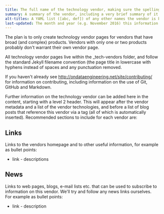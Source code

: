 ```yaml
---
title: The full name of the technology vendor, making sure the spelling, capitalisation and punctuation is correct
summary: A summary of the vendor, including a very brief summary of it's history
alt-titles: A YAML list ([abc, def]) of any other names the vendor is known by, e.g. abbreviations of their full name, or old historical names
last-updated: The month and year (e.g. November 2016) this information was last updated
---
```


The plan is to only create technology vendor pages for vendors that have broad (and complex) products. Vendors with only one or two products probably don't warrant their own vendor page.

All technology vendor pages live within the _tech-vendors folder, and follow the standard Jekyll filename convention (the page title in lowercase with hyphens instead of spaces and any punctuation removed.

If you haven't already see http://ondataengineering.net/site/contributing/ for information on contributing, including information on the use of Git, GitHub and Markdown.

Further information on the technology vendor can be added here in the content, starting with a level 2 header.  This will appear after the vendor metadata and a list of the vendor technologies, and before a list of blog posts that reference this vendor via a tag (all of which is automatically inserted).  Recommended sections to include for each vendor are:

## Links

Links to the vendors homepage and to other useful information, for example as bullet points:

* link - descriptions

## News

Links to web pages, blogs, e-mail lists etc. that can be used to subscribe to information on this vendor.  We'll try and follow any news links ourselves.  For example as bullet points:

* link - description




